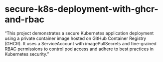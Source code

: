# secure-k8s-deployment-with-ghcr-and-rbac
“This project demonstrates a secure Kubernetes application deployment using a private container image hosted on GitHub Container Registry (GHCR). It uses a ServiceAccount with imagePullSecrets and fine-grained RBAC permissions to control pod access and adhere to best practices in Kubernetes security.”
